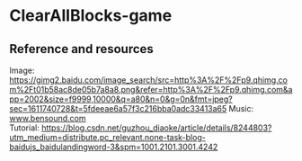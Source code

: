 # ClearAllBlocks-game

## Reference and resources
Image: https://gimg2.baidu.com/image_search/src=http%3A%2F%2Fp9.qhimg.com%2Ft01b58ac8de05b7a8a8.png&refer=http%3A%2F%2Fp9.qhimg.com&app=2002&size=f9999,10000&q=a80&n=0&g=0n&fmt=jpeg?sec=1611740728&t=5fdeeae6a57f3c216bba0adc33413a65
Music: www.bensound.com  
Tutorial: https://blog.csdn.net/guzhou_diaoke/article/details/8244803?utm_medium=distribute.pc_relevant.none-task-blog-baidujs_baidulandingword-3&spm=1001.2101.3001.4242
